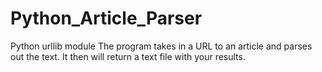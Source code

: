 # Python_Article_Parser
Python urllib module 
The program takes in a URL to an article and parses out the text. It then will return a text file with your results.
